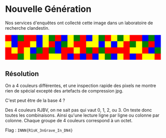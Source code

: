 #  Nouvelle Génération

Nos services d'enquêtes ont collecté cette image dans un laboratoire de recherche clandestin.

![](image_labo.jpg)

## Résolution

On a 4 couleurs différentes, et une inspection rapide des pixels ne montre rien de
spécial excepté des artefacts de compression jpg.

C'est peut être de la base 4 ?

Des 4 couleurs  RJBV, on ne sait pas qui vaut 0, 1, 2, ou 3. 
On teste donc toutes les combinaisons. Ainsi qu'une lecture ligne par ligne
ou colonne par colonne. 
Chaque groupe de 4 couleurs correspond à un octet. 

Flag : `INNN{R1sK_3nGrave_In_DN4}`


